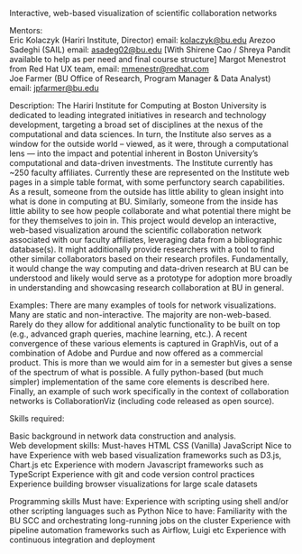Interactive, web-based visualization of scientific collaboration networks

Mentors:  
Eric Kolaczyk (Hariri Institute, Director) email: kolaczyk@bu.edu
Arezoo Sadeghi   (SAIL)  email: asadeg02@bu.edu
[With Shirene Cao / Shreya Pandit available to help as per need and final course structure]
Margot Menestrot from  Red Hat  UX team, email: mmenestr@redhat.com  
Joe Farmer (BU Office of Research, Program Manager & Data Analyst)  email: jpfarmer@bu.edu
 
 
Description:  The Hariri Institute for Computing at Boston University is dedicated to leading integrated initiatives in research and technology development, targeting a broad set of disciplines at the nexus of the computational and data sciences.  In turn, the Institute also serves as a window for the outside world – viewed, as it were, through a computational lens — into the impact and potential inherent in Boston University’s computational and data-driven investments.  The Institute currently has ~250 faculty affiliates.  Currently these are represented on the Institute web pages in a simple table format, with some perfunctory search capabilities.  As a result, someone from the outside has little ability to glean insight into what is done in computing at BU.  Similarly, someone from the inside has little ability to see how people collaborate and what potential there might be for they themselves to join in.  This project would develop an interactive, web-based visualization around the scientific collaboration network associated with our faculty affiliates, leveraging data from a bibliographic database(s). It might additionally provide researchers with a tool to find other similar collaborators based on their research profiles. Fundamentally, it would change the way computing and data-driven research at BU can be understood and likely would serve as a prototype for adoption more broadly in understanding and showcasing research collaboration at BU in general.
 
Examples:  There are many examples of tools for network visualizations.  Many are static and non-interactive.  The majority are non-web-based.  Rarely do they allow for additional analytic functionality to be built on top (e.g., advanced graph queries, machine learning, etc.).  A recent convergence of these various elements is captured in GraphVis, out of a combination of Adobe and Purdue and now offered as a commercial product.  This is more than we would aim for in a semester but gives a sense of the spectrum of what is possible.  A fully python-based (but much simpler) implementation of the same core elements is described here.  Finally, an example of such work specifically in the context of collaboration networks is CollaborationViz (including code released as open source).
 
Skills required:  


Basic background in network data construction and analysis.  
Web development skills:
Must-haves
HTML
CSS
(Vanilla) JavaScript
Nice to have 
Experience with web based visualization frameworks such as D3.js, Chart.js etc
Experience with modern Javascript frameworks such as TypeScript
Experience with git and code version control practices
Experience building browser visualizations for large scale datasets


Programming skills
Must have:
Experience with scripting using shell and/or other scripting languages such as Python
Nice to have:
Familiarity with the BU SCC and orchestrating long-running jobs on the cluster
Experience with pipeline automation frameworks such as Airflow, Luigi etc
Experience with continuous integration and deployment
